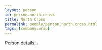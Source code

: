 ```yaml
---
layout: person
id: person.north.cross
title: North Cross
permalink: people/person.north.cross.html
tags: [company.wrap]
---
```


Person details...